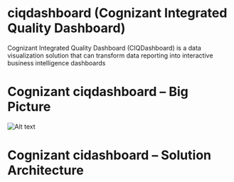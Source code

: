 # ciqdashboard (Cognizant Integrated Quality Dashboard)
Cognizant Integrated Quality Dashboard (CIQDashboard) is a data visualization solution that can transform data reporting into interactive business intelligence dashboards

# Cognizant ciqdashboard – Big Picture

![Alt text](https://github.com/CognizantStudio/ciqdashboard/blob/main/ciqdashboard_Big_Picture.png)

# Cognizant cidashboard – Solution Architecture



